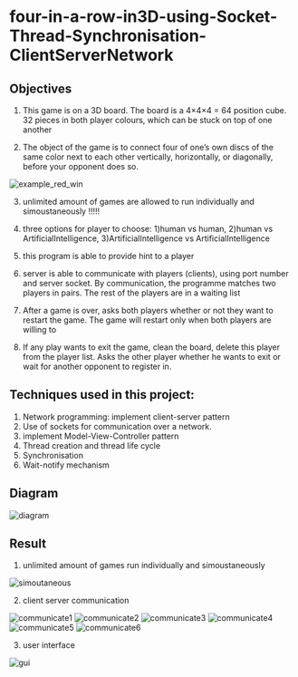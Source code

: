 # four-in-a-row-in3D-using-Socket-Thread-Synchronisation-ClientServerNetwork

## Objectives
1) This game is on a 3D board. The board is a 4×4×4 = 64 position cube. 32 pieces in both player colours, which can be stuck on top of one another


2) The object of the game is to connect four of one’s own discs of the same color next to each other
vertically, horizontally, or diagonally, before your opponent does so.

![example_red_win](https://user-images.githubusercontent.com/46351057/50723151-b712ee00-1114-11e9-9417-a2e4e56f2fb8.PNG)

3) unlimited amount of games are allowed to run individually and simoustaneously !!!!!

4) three options for player to choose: 
      1)human vs human, 
      2)human vs ArtificialIntelligence, 
      3)ArtificialIntelligence vs ArtificialIntelligence
      
5) this program is able to provide hint to a player

6) server is able to communicate with players (clients), using port number and server socket. By communication, the programme matches two players in pairs. The rest of the players are in a waiting list

7)	After a game is over, asks both players whether or not they want to restart the game. The game will restart only when both players are willing to 

8)	If any play wants to exit the game, clean the board, delete this player from the player list. Asks the other player whether he wants to exit or wait for another opponent to register in. 



## Techniques used in this project:
1) Network programming: implement client-server pattern
2) Use of sockets for communication over a network.
3) implement Model-View-Controller pattern
4) Thread creation and thread life cycle
5) Synchronisation
6) Wait-notify mechanism

## Diagram

![diagram](https://user-images.githubusercontent.com/46351057/50723109-3ce26980-1114-11e9-9fc9-a9fd2d3eced7.png)

## Result

1) unlimited amount of games run individually and simoustaneously 

![simoutaneous](https://user-images.githubusercontent.com/46351057/50723457-d90e6f80-1118-11e9-8ec1-d3bba5d9cbdb.png)

2) client server communication

![communicate1](https://user-images.githubusercontent.com/46351057/50723610-1116b200-111b-11e9-9062-be5ef445bf81.png)
![communicate2](https://user-images.githubusercontent.com/46351057/50723611-1116b200-111b-11e9-9b97-a006c523df44.png)
![communicate3](https://user-images.githubusercontent.com/46351057/50723612-11af4880-111b-11e9-985a-2b555294b42f.png)
![communicate4](https://user-images.githubusercontent.com/46351057/50723613-11af4880-111b-11e9-84c8-0fb0ff631097.png)
![communicate5](https://user-images.githubusercontent.com/46351057/50723614-11af4880-111b-11e9-8820-027f5f96ccca.png)
![communicate6](https://user-images.githubusercontent.com/46351057/50723609-107e1b80-111b-11e9-9912-30ef38ad253b.png)

3) user interface

![gui](https://user-images.githubusercontent.com/46351057/50723456-d875d900-1118-11e9-85ab-dcc3d8251c9f.png)
